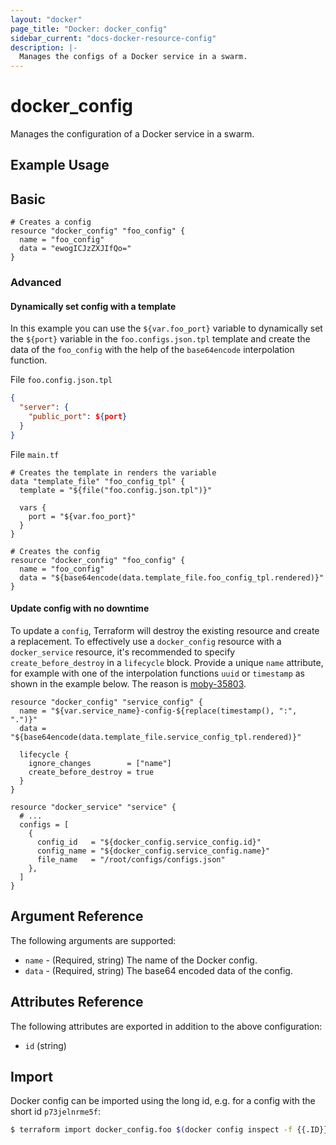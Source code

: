 ```yaml
---
layout: "docker"
page_title: "Docker: docker_config"
sidebar_current: "docs-docker-resource-config"
description: |-
  Manages the configs of a Docker service in a swarm.
---
```


# docker\_config

Manages the configuration of a Docker service in a swarm.

## Example Usage

## Basic
```hcl
# Creates a config
resource "docker_config" "foo_config" {
  name = "foo_config"
  data = "ewogICJzZXJIfQo="
}
```

### Advanced
#### Dynamically set config with a template
In this example you can use the `${var.foo_port}` variable to dynamically
set the `${port}` variable in the `foo.configs.json.tpl` template and create
the data of the `foo_config` with the help of the `base64encode` interpolation 
function.

File `foo.config.json.tpl`

```json
{
  "server": {
    "public_port": ${port}
  }
}
```

File `main.tf`

```hcl
# Creates the template in renders the variable
data "template_file" "foo_config_tpl" {
  template = "${file("foo.config.json.tpl")}"

  vars {
    port = "${var.foo_port}"
  }
}

# Creates the config
resource "docker_config" "foo_config" {
  name = "foo_config"
  data = "${base64encode(data.template_file.foo_config_tpl.rendered)}"
}
```

#### Update config with no downtime
To update a `config`, Terraform will destroy the existing resource and create a replacement. To effectively use a `docker_config` resource with a `docker_service` resource, it's recommended to specify `create_before_destroy` in a `lifecycle` block. Provide a unique `name` attribute, for example
with one of the interpolation functions `uuid` or `timestamp` as shown
in the example below. The reason is [moby-35803](https://github.com/moby/moby/issues/35803).

```hcl
resource "docker_config" "service_config" {
  name = "${var.service_name}-config-${replace(timestamp(), ":", ".")}"
  data = "${base64encode(data.template_file.service_config_tpl.rendered)}"

  lifecycle {
    ignore_changes        = ["name"]
    create_before_destroy = true
  }
}

resource "docker_service" "service" {
  # ...
  configs = [
    {
      config_id   = "${docker_config.service_config.id}"
      config_name = "${docker_config.service_config.name}"
      file_name   = "/root/configs/configs.json"
    },
  ]
}
```

## Argument Reference

The following arguments are supported:

* `name` - (Required, string) The name of the Docker config.
* `data` - (Required, string) The base64 encoded data of the config.


## Attributes Reference

The following attributes are exported in addition to the above configuration:

* `id` (string)

## Import

Docker config can be imported using the long id, e.g. for a config with the short id `p73jelnrme5f`:

```sh
$ terraform import docker_config.foo $(docker config inspect -f {{.ID}} p73)
```
